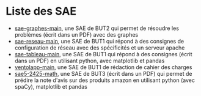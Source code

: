 # Liste des SAE
- [sae-graphes-main](./sae-graphes-main), une SAE de BUT2 qui permet de résoudre les problèmes (écrit dans un PDF) avec des graphes
- [sae-reseau-main](./sae-reseau-main), une SAE de BUT1 qui répond à des consignes de configuration de réseau avec des spécificités et un serveur apache
- [sae-tableau-main](./sae-tableau-main), une SAE de BUT1 qui répond à des consignes (écrit dans un PDF) en utilisant python, avec matplotlib et pandas
- [ventolapp-main](./ventolapp-main), une SAE de BUT1 de rédaction de cahier des charges
- [sae5-2425-math](./sae5-2425-math), une SAE de BUT3 (écrit dans un PDF) qui permet de prédire la note d'avis sur des produits amazon en utilisant python (avec spaCy), matplotlib et pandas
